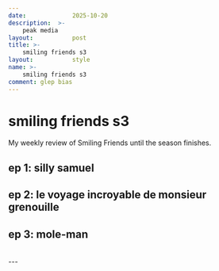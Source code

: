 ```yaml
---
date:             2025-10-20
description:  >-
    peak media
layout:           post
title: >-
    smiling friends s3
layout:           style
name: >-
    smiling friends s3
comment: glep bias
---
```


# smiling friends s3

My weekly review of Smiling Friends until the season finishes.

## ep 1: silly samuel

## ep 2: le voyage incroyable de monsieur grenouille

## ep 3: mole-man

<br/>
---






